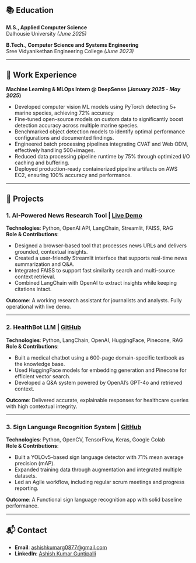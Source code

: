 ## 📚 Education
**M.S., Applied Computer Science**  
Dalhousie University _(June 2025)_

**B.Tech., Computer Science and Systems Engineering**  
Sree Vidyanikethan Engineering College _(June 2023)_

---

## 💼 Work Experience
**Machine Learning & MLOps Intern @ DeepSense (_January 2025 - May 2025_)**
- Developed computer vision ML models using PyTorch detecting 5+ marine species, achieving 72% accuracy
- Fine-tuned open-source models on custom data to significantly boost detection accuracy across multiple marine species.
- Benchmarked object detection models to identify optimal performance configurations and documented findings.
- Engineered batch processing pipelines integrating CVAT and Web ODM, effectively handling 500+images.
- Reduced data processing pipeline runtime by 75% through optimized I/O caching and buffering.
- Deployed production-ready containerized pipeline artifacts on AWS EC2, ensuring 100% accuracy and performance.

---

## 🚀 Projects

### 1. AI-Powered News Research Tool  | [Live Demo](https://news-research-llm.streamlit.app/)
**Technologies**: Python, OpenAI API, LangChain, Streamlit, FAISS, RAG  
**Role & Contributions**:
- Designed a browser-based tool that processes news URLs and delivers grounded, contextual insights.
- Created a user-friendly Streamlit interface that supports real-time news summarization and Q&A.
- Integrated FAISS to support fast similarity search and multi-source context retrieval.
- Combined LangChain with OpenAI to extract insights while keeping citations intact.

**Outcome**: A working research assistant for journalists and analysts. Fully operational with live demo.

---

### 2. HealthBot LLM  | [GitHub](https://github.com/i-AshishKumar/HealthBot) 
**Technologies**: Python, LangChain, OpenAI, HuggingFace, Pinecone, RAG  
**Role & Contributions**:
- Built a medical chatbot using a 600-page domain-specific textbook as the knowledge base.
- Used HuggingFace models for embedding generation and Pinecone for efficient vector search.
- Developed a Q&A system powered by OpenAI’s GPT-4o and retrieved context.

**Outcome**: Delivered accurate, explainable responses for healthcare queries with high contextual integrity.

---

### 3. Sign Language Recognition System  | [GitHub](https://github.com/i-AshishKumar/Sign-Language-Recognition)
**Technologies**: Python, OpenCV, TensorFlow, Keras, Google Colab  
**Role & Contributions**:
- Built a YOLOv5-based sign language detector with 71% mean average precision (mAP).
- Expanded training data through augmentation and integrated multiple datasets.
- Led an Agile workflow, including regular scrum meetings and progress reporting.

**Outcome**: A Functional sign language recognition app with solid baseline performance.

---

## 📬 Contact
- **Email**: ashishkumarg0877@gmail.com   
- **LinkedIn**: [Ashish Kumar Guntipalli](https://linkedin.com/in/g-ashish-kumar)